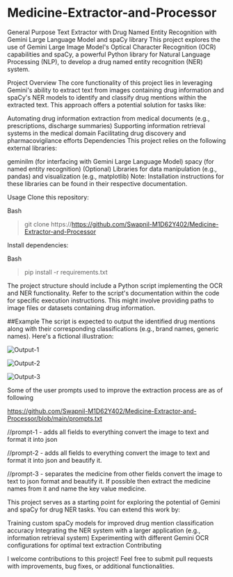 # Medicine-Extractor-and-Processor

General Purpose Text Extractor with Drug Named Entity Recognition with Gemini Large Language Model and spaCy library
This project explores the use of Gemini Large Image Model's Optical Character Recognition (OCR) capabilities and spaCy, a powerful Python library for Natural Language Processing (NLP), to develop a drug named entity recognition (NER) system.

Project Overview
The core functionality of this project lies in leveraging Gemini's ability to extract text from images containing drug information and spaCy's NER models to identify and classify drug mentions within the extracted text. This approach offers a potential solution for tasks like:

Automating drug information extraction from medical documents (e.g., prescriptions, discharge summaries)
Supporting information retrieval systems in the medical domain
Facilitating drug discovery and pharmacovigilance efforts
Dependencies
This project relies on the following external libraries:

geminilm (for interfacing with Gemini Large Language Model)
spacy (for named entity recognition)
(Optional) Libraries for data manipulation (e.g., pandas) and visualization (e.g., matplotlib)
Note: Installation instructions for these libraries can be found in their respective documentation.

Usage
Clone this repository:

Bash
>git clone https://https://github.com/Swapnil-M1D62Y402/Medicine-Extractor-and-Processor

Install dependencies:

Bash
>pip install -r requirements.txt

The project structure should include a Python script implementing the OCR and NER functionality. Refer to the script's documentation within the code for specific execution instructions. This might involve providing paths to image files or datasets containing drug information.

##Example
The script is expected to output the identified drug mentions along with their corresponding classifications (e.g., brand names, generic names). Here's a fictional illustration:

![Output-1](https://github.com/user-attachments/assets/34122886-e383-4dfd-8344-286b93a2aa88)

![Output-2](https://github.com/user-attachments/assets/e320ed34-b66d-463a-973a-4513830bd547)

![Output-3](https://github.com/user-attachments/assets/0eb86731-ed31-4d0a-b5e8-de2d3ed4f3f3)


Some of the user prompts used to improve the extraction process are as of following

https://github.com/Swapnil-M1D62Y402/Medicine-Extractor-and-Processor/blob/main/prompts.txt

//prompt-1 - adds all fields to everything
convert the image to text and format it into json 

//prompt-2 - adds all fields to everything
convert the image to text and format it into json and beautify it.  

//prompt-3 - separates the medicine from other fields
convert the image to text to json format and beautify it. If possible then extract the medicine names from it and name the key value medicine.

This project serves as a starting point for exploring the potential of Gemini and spaCy for drug NER tasks. You can extend this work by:

Training custom spaCy models for improved drug mention classification accuracy
Integrating the NER system with a larger application (e.g., information retrieval system)
Experimenting with different Gemini OCR configurations for optimal text extraction
Contributing

I welcome contributions to this project! Feel free to submit pull requests with improvements, bug fixes, or additional functionalities.
